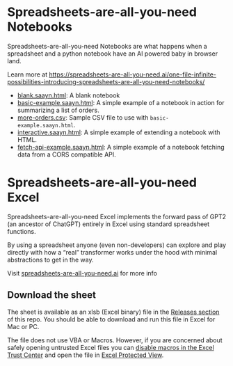 # Spreadsheets-are-all-you-need Notebooks

Spreadsheets-are-all-you-need Notebooks are what happens when a spreadsheet and a python notebook have an AI powered baby in browser land. 

Learn more at https://spreadsheets-are-all-you-need.ai/one-file-infinite-possibilities-introducing-spreadsheets-are-all-you-need-notebooks/

- [blank.saayn.html](https://github.com/ianand/spreadsheets-are-all-you-need/blob/main/blank.saayn.html): A blank notebook
- [basic-example.saayn.html](https://github.com/ianand/spreadsheets-are-all-you-need/blob/main/examples/basic-example.saayn.html): A simple example of a notebook in action for summarizing a list of orders.
- [more-orders.csv](https://github.com/ianand/spreadsheets-are-all-you-need/blob/main/examples/more-orders.csv): Sample CSV file to use with `basic-example.saayn.html`.
- [interactive.saayn.html](https://github.com/ianand/spreadsheets-are-all-you-need/blob/main/examples/interactive.saayn.html): A simple example of extending a notebook with HTML.
- [fetch-api-example.saayn.html](https://github.com/ianand/spreadsheets-are-all-you-need/blob/main/examples/basic-example.saayn.html): A simple example of a notebook fetching data from a CORS compatible API.

# Spreadsheets-are-all-you-need Excel

Spreadsheets-are-all-you-need Excel implements the forward pass of GPT2 (an ancestor of ChatGPT) entirely in Excel using standard spreadsheet functions.

By using a spreadsheet anyone (even non-developers) can explore and play directly with how a “real” transformer works under the hood with minimal abstractions to get in the way.

Visit [spreadsheets-are-all-you-need.ai](https://spreadsheets-are-all-you-need.ai) for more info

## Download the sheet

The sheet is available as an xlsb (Excel binary) file in the [Releases section](https://github.com/ianand/spreadsheets-are-all-you-need/releases/tag/v0.7.0) of this repo. You should be able to download and run this file in Excel for Mac or PC. 

The file does not use VBA or Macros. However, if you are concerned about safely opening untrusted Excel files you can [disable macros in the Excel Trust Center](https://support.microsoft.com/en-us/office/enable-or-disable-macros-in-microsoft-365-files-12b036fd-d140-4e74-b45e-16fed1a7e5c6) and open the file in [Excel Protected View](https://support.microsoft.com/en-us/office/what-is-protected-view-d6f09ac7-e6b9-4495-8e43-2bbcdbcb6653).
